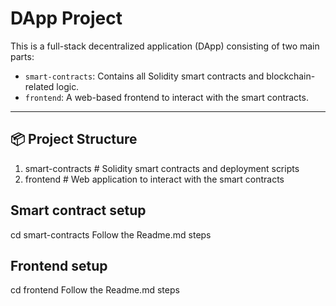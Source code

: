 # DApp Project

This is a full-stack decentralized application (DApp) consisting of two main parts:

- `smart-contracts`: Contains all Solidity smart contracts and blockchain-related logic.
- `frontend`: A web-based frontend to interact with the smart contracts.

---

## 📦 Project Structure

1. smart-contracts # Solidity smart contracts and deployment scripts
2. frontend # Web application to interact with the smart contracts

## Smart contract setup

cd smart-contracts
Follow the Readme.md steps

## Frontend setup

cd frontend
Follow the Readme.md steps
